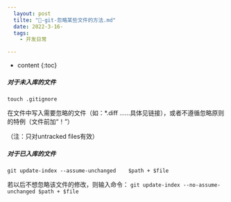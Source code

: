 ```yaml
---
  layout: post
  tilte: "🏴-git-忽略某些文件的方法.md"
  date: 2022-3-16-
  tags: 
    - 开发日常

---
```



* content
{:toc}


##### 对于未入库的文件

`touch .gitignore`

在文件中写入需要忽略的文件（如：*.diff  ……具体见链接），或者不遵循忽略原则的特例（文件前加“！”）

（注：只对untracked files有效）


##### 对于已入库的文件
`git update-index --assume-unchanged    $path + $file`

若以后不想忽略该文件的修改，则输入命令：
`git update-index --no-assume-unchanged $path + $file  `
